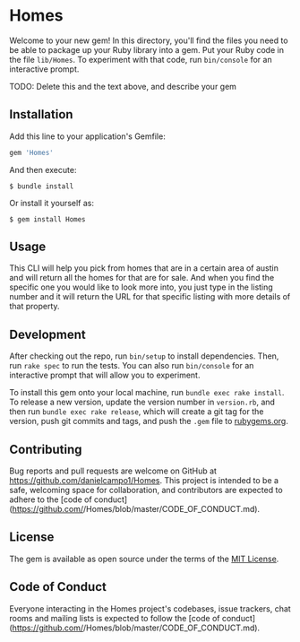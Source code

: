 # Homes

Welcome to your new gem! In this directory, you'll find the files you need to be able to package up your Ruby library into a gem. Put your Ruby code in the file `lib/Homes`. To experiment with that code, run `bin/console` for an interactive prompt.

TODO: Delete this and the text above, and describe your gem

## Installation

Add this line to your application's Gemfile:

```ruby
gem 'Homes'
```

And then execute:

    $ bundle install

Or install it yourself as:

    $ gem install Homes

## Usage

This CLI will help you pick from homes that are in a certain area of austin and will return all the homes for that are for sale. And when you find the specific one you would like to look more into, you just type in the listing number and it will return the URL for that specific listing with more details of that property. 



## Development

After checking out the repo, run `bin/setup` to install dependencies. Then, run `rake spec` to run the tests. You can also run `bin/console` for an interactive prompt that will allow you to experiment.

To install this gem onto your local machine, run `bundle exec rake install`. To release a new version, update the version number in `version.rb`, and then run `bundle exec rake release`, which will create a git tag for the version, push git commits and tags, and push the `.gem` file to [rubygems.org](https://rubygems.org).

## Contributing

Bug reports and pull requests are welcome on GitHub at https://github.com/danielcampo1/Homes. This project is intended to be a safe, welcoming space for collaboration, and contributors are expected to adhere to the [code of conduct](https://github.com/<github username>/Homes/blob/master/CODE_OF_CONDUCT.md).


## License

The gem is available as open source under the terms of the [MIT License](https://opensource.org/licenses/MIT).

## Code of Conduct

Everyone interacting in the Homes project's codebases, issue trackers, chat rooms and mailing lists is expected to follow the [code of conduct](https://github.com/<github username>/Homes/blob/master/CODE_OF_CONDUCT.md).
